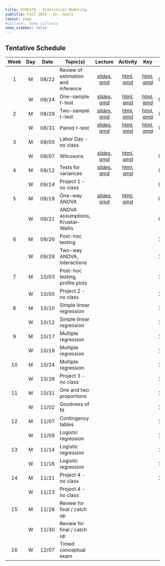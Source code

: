 ```yaml
---
title: STA5176 - Statistical Modeling
subtitle: Fall 2022 - Dr. Seals
layout: page
#callouts: home_callouts
show_sidebar: false
---
```


## Tentative Schedule

| Week | Day | Date  | Topic(s)                           |                            Lecture                            | Activity | Key | Due |
|:-:|:-:|:-:|---------|:-:|:-:|:-:|:-:|
| 1    | M   | 08/22 | Review of estimation and inference | [slides](https://samanthaseals.github.io/STA5176/slides/L01.html), [qmd](https://github.com/samanthaseals/STA5176/blob/main/slides/L01.qmd) | [html](https://samanthaseals.github.io/STA5176/activities/A01.html), [qmd](https://github.com/samanthaseals/STA5176/blob/main/activities/A01.qmd)  | [html](https://samanthaseals.github.io/STA5176/activities/keys/A01key.html), [qmd](https://github.com/samanthaseals/STA5176/blob/main/slides/A01key.qmd) | 08/28 |
|      | W   | 08/24 | One-sample *t*-test                | [slides](https://samanthaseals.github.io/STA5176/slides/L02.html), [qmd](https://github.com/samanthaseals/STA5176/blob/main/slides/L02.qmd) | [html](https://samanthaseals.github.io/STA5176/activities/A02.html), [qmd](https://github.com/samanthaseals/STA5176/blob/main/activities/A02.qmd) | [html](https://samanthaseals.github.io/STA5176/activities/keys/A02key.html), [qmd](https://github.com/samanthaseals/STA5176/blob/main/slides/A02key.qmd)  | 08/28 |
| 2    | M   | 08/29 | Two-sample *t*-test                | [slides](https://samanthaseals.github.io/STA5176/slides/L03.html), [qmd](https://github.com/samanthaseals/STA5176/blob/main/slides/L03.qmd) | [html](https://samanthaseals.github.io/STA5176/activities/A03.html), [qmd](https://github.com/samanthaseals/STA5176/blob/main/activities/A03.qmd)  | [html](https://samanthaseals.github.io/STA5176/activities/keys/A03key.html), [qmd](https://github.com/samanthaseals/STA5176/blob/main/slides/A03key.qmd) | 09/04 |
|      | W   | 08/31 | Paired *t*-test                    | [slides](https://samanthaseals.github.io/STA5176/slides/L04.html), [qmd](https://github.com/samanthaseals/STA5176/blob/main/slides/L04.qmd) | [html](https://samanthaseals.github.io/STA5176/activities/A04.html), [qmd](https://github.com/samanthaseals/STA5176/blob/main/activities/A04.qmd)  | [html](https://samanthaseals.github.io/STA5176/activities/keys/A04key.html), [qmd](https://github.com/samanthaseals/STA5176/blob/main/slides/A04key.qmd) | 09/04 |
| 3    | M   | 09/05 | Labor Day - no class                         |  | | | |
|      | W   | 09/07 | Wilcoxons                 | [slides](https://samanthaseals.github.io/STA5176/slides/L05.html), [qmd](https://github.com/samanthaseals/STA5176/blob/main/slides/L05.qmd) | [html](https://samanthaseals.github.io/STA5176/activities/A05.html), [qmd](https://github.com/samanthaseals/STA5176/blob/main/activities/A05.qmd) | | 09/11 |
| 4    | M   | 09/12 | Tests for variances            | [slides](https://samanthaseals.github.io/STA5176/slides/L06.html), [qmd](https://github.com/samanthaseals/STA5176/blob/main/slides/L06.qmd) | [html](https://samanthaseals.github.io/STA5176/activities/A06.html), [qmd](https://github.com/samanthaseals/STA5176/blob/main/activities/A06.qmd)  | | 09/11 |
|      | W   | 09/14 | Project 1 - no class                        |                                                              | | | 09/19 |
| 5    | M   | 09/19 | One-way ANOVA                      | [slides](https://samanthaseals.github.io/STA5176/slides/L07.html), [qmd](https://github.com/samanthaseals/STA5176/blob/main/slides/L07.qmd)                                                              |[html](https://samanthaseals.github.io/STA5176/activities/A07.html), [qmd](https://github.com/samanthaseals/STA5176/blob/main/activities/A07.qmd) | | 09/25 |
|      | W   | 09/21 | ANOVA assumptions, Kruskal-Wallis  |                                                               | | | 09/25 |
| 6    | M   | 09/26 | Post-hoc testing                   |                                                               | | | 10/02 |
|      | W   | 09/28 | Two-way ANOVA, Interactions        |                                                               | | | 10/02 |
| 7    | M   | 10/03 | Post-hoc testing, profile plots    |                                                               | | | 10/09 |
|      | W   | 10/05 | Project 2 - no class                         |                                                               | | | 10/10 |
| 8    | M   | 10/10 | Simple linear regression           |                                                               | | | 10/16 |
|      | W   | 10/12 | Simple linear regression           |                                                               | | | 10/16 |
| 9    | M   | 10/17 | Multiple regression                |                                                               | | | 10/23 |
|      | W   | 10/19 | Multiple regression                |                                                               | | | 10/23 |
| 10   | M   | 10/24 | Multiple regression                |                                                               | | | 10/30 |
|      | W   | 10/26 | Project 3 - no class                         |                                                               | | | 10/31 |
| 11   | M   | 10/31 | One and two proportions            |                                                               | | | 11/06 |
|      | W   | 11/02 | Goodness of fit                    |                                                               | | | 11/06 |
| 12   | M   | 11/07 | Contingency tables                 |                                                               | | | 11/13 |
|      | W   | 11/09 | Logistic regression                |                                                               | | | 11/13 |
| 13   | M   | 11/14 | Logistic regression                |                                                               | | | 11/20 |
|      | W   | 11/16 | Logistic regression                |                                                               | | | 11/20 |
| 14   | M   | 11/21 | Project 4 - no class                         |                                                               | | | 11/28 |
|      | W   | 11/23 | Project 4 - no class          |                                                               | | | |
| 15   | M   | 11/28 | Review for final / catch up                   |                                                               | | | |
|      | W   | 11/30 | Review for final / catch up                    |                                                               | | | |
| 16   | W   | 12/07 | Timed conceptual exam              |                                                               | | | |
